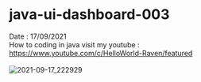 # java-ui-dashboard-003
Date : 17/09/2021<br/>
How to coding in java
visit my youtube : https://www.youtube.com/c/HelloWorld-Raven/featured
<br/><br/>
![2021-09-17_222929](https://user-images.githubusercontent.com/58245926/133815731-e3fe6799-1fb2-4901-813c-5adcc3a841c7.png)
